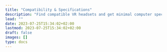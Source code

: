 ```yaml
---
title: "Compatibility & Specifications"
description: "Find compatible VR headsets and get minimal computer specifications for teleoperation"
lead: ""
date: 2023-07-25T15:34:02+02:00
lastmod: 2023-07-25T15:34:02+02:00
draft: false
images: []
type: docs
---
```

